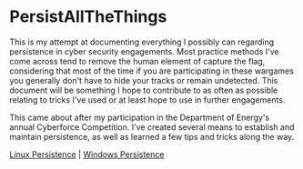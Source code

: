 # PersistAllTheThings

This is my attempt at documenting everything I possibly can regarding
persistence in cyber security engagements. Most practice methods I've
come across tend to remove the human element of capture the flag,
considering that most of the time if you are participating in these
wargames you generally don't have to hide your tracks or remain
undetected. This document will be something I hope to contribute to as
often as possible relating to tricks I've used or at least hope to use
in further engagements.

This came about after my participation in the Department of Energy's
annual Cyberforce Competition. I've created several means to establish
and maintain persistence, as well as learned a few tips and tricks along
the way.

[Linux Persistence](Linux/) | [Windows Persistence](Windows/)
